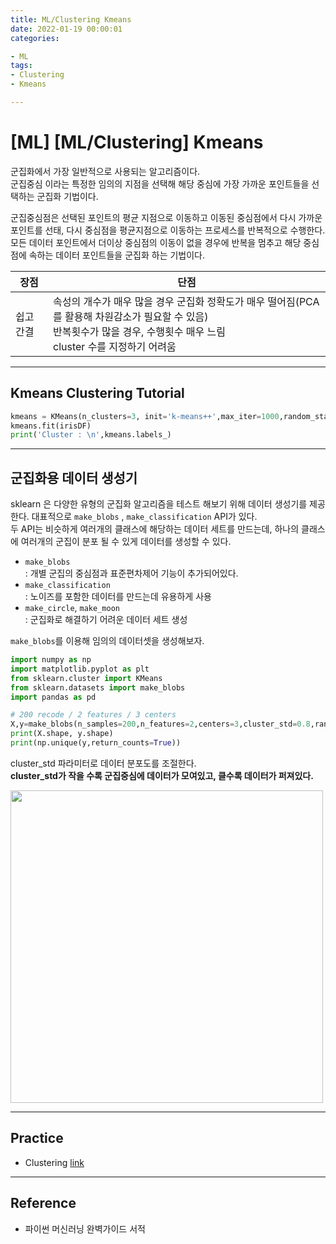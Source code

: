 ```yaml
---
title: ML/Clustering Kmeans
date: 2022-01-19 00:00:01
categories:

- ML
tags:
- Clustering
- Kmeans

---
```


# [ML] [ML/Clustering] Kmeans

군집화에서 가장 일반적으로 사용되는 알고리즘이다.<br>
군집중심 이라는 특정한 임의의 지점을 선택해 해당 중심에 가장 가까운 포인트들을 선택하는 군집화 기법이다. 

군집중심점은 선택된 포인트의 평균 지점으로 이동하고 이동된 중심점에서 다시 가까운 포인트를 선태, 다시 중심점을 평균지점으로 이동하는 프로세스를 반복적으로 수행한다. <br>모든 데이터 포인트에서 더이상 중심점의 이동이 없을 경우에 반복을 멈추고 해당 중심점에 속하는 데이터 포인트들을 군집화 하는 기법이다. 

|장점|단점|
|----|----|
|쉽고 간결|속성의 개수가 매우 많을 경우 군집화 정확도가 매우 떨어짐(PCA를 활용해 차원감소가 필요할 수 있음)<br>반복횟수가 많을 경우, 수행횟수 매우 느림<br>cluster 수를 지정하기 어려움|

---

## Kmeans Clustering Tutorial
```python
kmeans = KMeans(n_clusters=3, init='k-means++',max_iter=1000,random_state=0)
kmeans.fit(irisDF)
print('Cluster : \n',kmeans.labels_)
```

---

## 군집화용 데이터 생성기

sklearn 은 다양한 유형의 군집화 알고리즘을 테스트 해보기 위해 데이터 생성기를 제공한다. 대표적으로 `make_blobs` , `make_classification` API가 있다. <br> 두 API는 비슷하게 여러개의 클래스에 해당하는 데이터 세트를 만드는데, 하나의 클래스에 여러개의 군집이 분포 될 수 있게 데이터를 생성할 수 있다. 

- `make_blobs` <br>: 개별 군집의 중심점과 표준편차제어 기능이 추가되어있다.
- `make_classification` <br>: 노이즈를 포함한 데이터를 만드는데 유용하게 사용
- `make_circle`, `make_moon` <br>: 군집화로 해결하기 어려운 데이터 세트 생성


`make_blobs`를 이용해 임의의 데이터셋을 생성해보자.

```python
import numpy as np
import matplotlib.pyplot as plt
from sklearn.cluster import KMeans
from sklearn.datasets import make_blobs
import pandas as pd

# 200 recode / 2 features / 3 centers
X,y=make_blobs(n_samples=200,n_features=2,centers=3,cluster_std=0.8,random_state=0)
print(X.shape, y.shape)
print(np.unique(y,return_counts=True))
```
cluster_std 파라미터로 데이터 분포도를 조절한다.<br>**cluster_std가 작을 수록 군집중심에 데이터가 모여있고, 클수록 데이터가 퍼져있다.**

<img src='https://drive.google.com/uc?export=download&id=10TaUDccUD_JKnW-Jm2B-6wVGzZkWopgA' width=500>

---

##  Practice

- Clustering [link](https://github.com/ominiv/Practice_ML/blob/master/Practice/Clustering.ipynb)

-----

## Reference

- 파이썬 머신러닝 완벽가이드 서적

